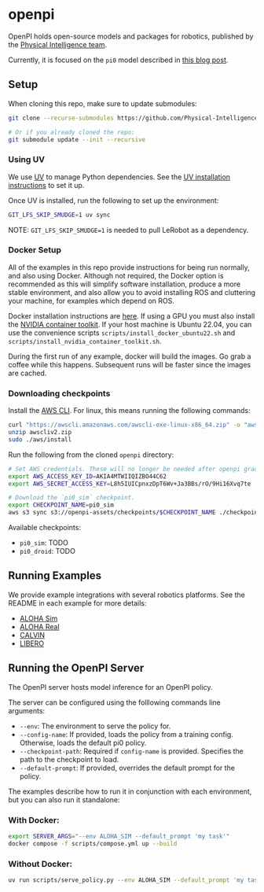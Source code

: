 # openpi

OpenPI holds open-source models and packages for robotics, published by the [Physical Intelligence team](https://www.physicalintelligence.company/).

Currently, it is focused on the `pi0` model described in [this blog post](https://www.physicalintelligence.company/blog/pi0).

## Setup

When cloning this repo, make sure to update submodules:

```bash
git clone --recurse-submodules https://github.com/Physical-Intelligence/openpi.git

# Or if you already cloned the repo:
git submodule update --init --recursive
```

### Using UV

We use [UV](https://docs.astral.sh/uv/) to manage Python dependencies. See the [UV installation instructions](https://docs.astral.sh/uv/getting-started/installation/) to set it up.

Once UV is installed, run the following to set up the environment:

```bash
GIT_LFS_SKIP_SMUDGE=1 uv sync
```

NOTE: `GIT_LFS_SKIP_SMUDGE=1` is needed to pull LeRobot as a dependency.

### Docker Setup

All of the examples in this repo provide instructions for being run normally, and also using Docker. Although not required, the Docker option is recommended as this will simplify software installation, produce a more stable environment, and also allow you to avoid installing ROS and cluttering your machine, for examples which depend on ROS.

Docker installation instructions are [here](https://docs.docker.com/engine/install/). If using a GPU you must also install the [NVIDIA container toolkit](https://docs.nvidia.com/datacenter/cloud-native/container-toolkit/latest/install-guide.html). If your host machine is Ubuntu 22.04, you can use the convenience scripts `scripts/install_docker_ubuntu22.sh` and `scripts/install_nvidia_container_toolkit.sh`.

During the first run of any example, docker will build the images. Go grab a coffee while this happens. Subsequent runs will be faster since the images are cached.

### Downloading checkpoints

Install the [AWS CLI](https://docs.aws.amazon.com/cli/latest/userguide/getting-started-install.html). For linux, this means running the following commands:

```bash
curl "https://awscli.amazonaws.com/awscli-exe-linux-x86_64.zip" -o "awscliv2.zip"
unzip awscliv2.zip
sudo ./aws/install
```

Run the following from the cloned `openpi` directory:

```bash
# Set AWS credentials. These will no longer be needed after openpi graduates from beta.
export AWS_ACCESS_KEY_ID=AKIA4MTWIIQIZBO44C62
export AWS_SECRET_ACCESS_KEY=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

# Download the `pi0_sim` checkpoint.
export CHECKPOINT_NAME=pi0_sim
aws s3 sync s3://openpi-assets/checkpoints/$CHECKPOINT_NAME ./checkpoints/$CHECKPOINT_NAME
```

Available checkpoints:

- `pi0_sim`: TODO
- `pi0_droid`: TODO

## Running Examples

We provide example integrations with several robotics platforms. See the README in each example for more details:

- [ALOHA Sim](examples/aloha_sim)
- [ALOHA Real](examples/aloha_real)
- [CALVIN](examples/calvin)
- [LIBERO](examples/libero)

## Running the OpenPI Server

The OpenPI server hosts model inference for an OpenPI policy. 

The server can be configured using the folllowing commands line arguments:

- `--env`: The environment to serve the policy for.
- `--config-name`: If provided, loads the policy from a training config. Otherwise, loads the default pi0 policy.
- `--checkpoint-path`: Required if `config-name` is provided. Specifies the path to the checkpoint to load.
- `--default-prompt`: If provided, overrides the default prompt for the policy.

The examples describe how to run it in conjunction with each environment, but you can also run it standalone:

### With Docker:

```bash
export SERVER_ARGS="--env ALOHA_SIM --default_prompt 'my task'"
docker compose -f scripts/compose.yml up --build
```

### Without Docker:

```bash
uv run scripts/serve_policy.py --env ALOHA_SIM --default_prompt 'my task'
```
